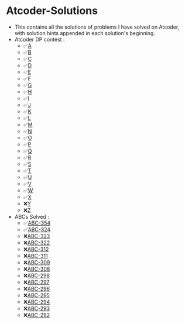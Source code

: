 # Atcoder-Solutions

* This contains all the solutions of problems I have solved on Atcoder, with solution hints appended in each solution's beginning.
* Atcoder DP contest :
  - ✅[A](https://atcoder.jp/contests/dp/tasks/dp_a) 
  - ✅[B](https://atcoder.jp/contests/dp/tasks/dp_b) 
  - ✅[C](https://atcoder.jp/contests/dp/tasks/dp_c) 
  - ✅[D](https://atcoder.jp/contests/dp/tasks/dp_d) 
  - ✅[E](https://atcoder.jp/contests/dp/tasks/dp_e) 
  - ✅[F](https://atcoder.jp/contests/dp/tasks/dp_f) 
  - ✅[G](https://atcoder.jp/contests/dp/tasks/dp_g) 
  - ✅[H](https://atcoder.jp/contests/dp/tasks/dp_h) 
  - ✅[I](https://atcoder.jp/contests/dp/tasks/dp_i) 
  - ✅[J](https://atcoder.jp/contests/dp/tasks/dp_j) 
  - ✅[K](https://atcoder.jp/contests/dp/tasks/dp_k) 
  - ✅[L](https://atcoder.jp/contests/dp/tasks/dp_l) 
  - ✅[M](https://atcoder.jp/contests/dp/tasks/dp_m) 
  - ✅[N](https://atcoder.jp/contests/dp/tasks/dp_n) 
  - ✅[O](https://atcoder.jp/contests/dp/tasks/dp_o) 
  - ✅[P](https://atcoder.jp/contests/dp/tasks/dp_p) 
  - ✅[Q](https://atcoder.jp/contests/dp/tasks/dp_q) 
  - ✅[R](https://atcoder.jp/contests/dp/tasks/dp_r) 
  - ✅[S](https://atcoder.jp/contests/dp/tasks/dp_s) 
  - ✅[T](https://atcoder.jp/contests/dp/tasks/dp_t) 
  - ✅[U](https://atcoder.jp/contests/dp/tasks/dp_u) 
  - ✅[V](https://atcoder.jp/contests/dp/tasks/dp_v) 
  - ✅[W](https://atcoder.jp/contests/dp/tasks/dp_w) 
  - ✅[X](https://atcoder.jp/contests/dp/tasks/dp_x) 
  - ❌[Y](https://atcoder.jp/contests/dp/tasks/dp_y) 
  - ❌[Z](https://atcoder.jp/contests/dp/tasks/dp_z) 
* ABCs Solved :
  - ✅[ABC-354](https://atcoder.jp/contests/abc354) 
  - ✅[ABC-324](https://atcoder.jp/contests/abc324)
  - ❌[ABC-323](https://atcoder.jp/contests/abc323)
  - ❌[ABC-322](https://atcoder.jp/contests/abc322)
  - ❌[ABC-312](https://atcoder.jp/contests/abc312)
  - ❌[ABC-311](https://atcoder.jp/contests/abc311)
  - ❌[ABC-309](https://atcoder.jp/contests/abc309)
  - ❌[ABC-308](https://atcoder.jp/contests/abc308)
  - ❌[ABC-298](https://atcoder.jp/contests/abc298)
  - ❌[ABC-297](https://atcoder.jp/contests/abc297)
  - ❌[ABC-296](https://atcoder.jp/contests/abc296)
  - ❌[ABC-295](https://atcoder.jp/contests/abc295)
  - ❌[ABC-294](https://atcoder.jp/contests/abc294)
  - ❌[ABC-293](https://atcoder.jp/contests/abc293)
  - ❌[ABC-292](https://atcoder.jp/contests/abc292)
